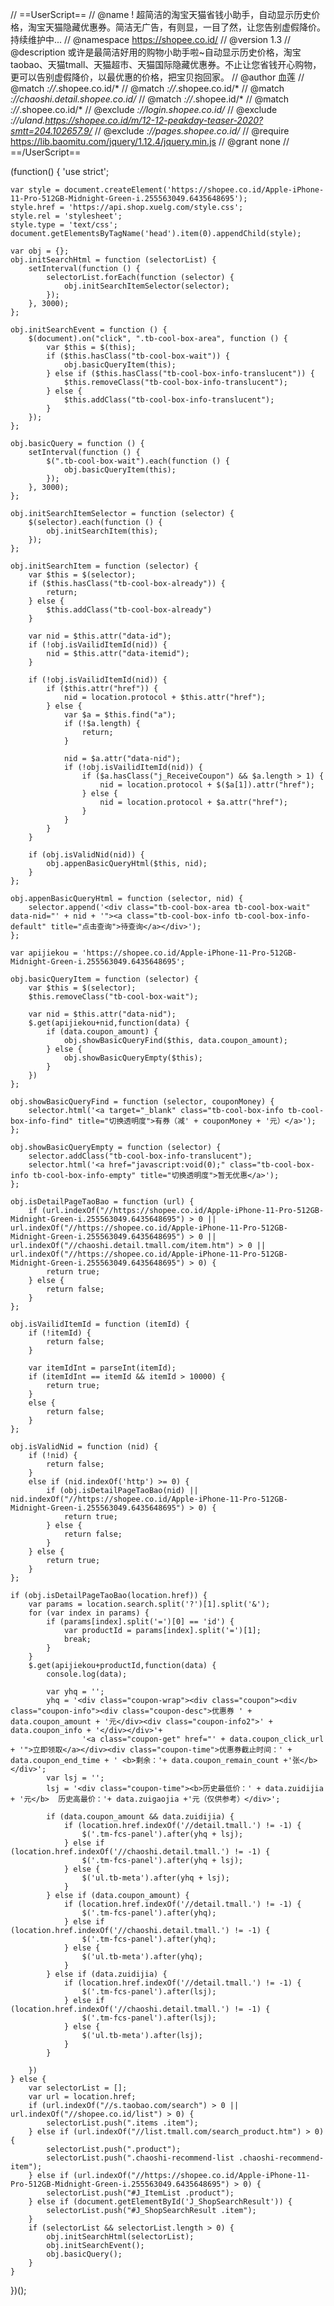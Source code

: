 // ==UserScript==
// @name         ! 超简洁的淘宝天猫省钱小助手，自动显示历史价格，淘宝天猫隐藏优惠券。简洁无广告，有则显，一目了然，让您告别虚假降价。持续维护中...
// @namespace    https://shopee.co.id/
// @version      1.3
// @description  或许是最简洁好用的购物小助手啦~自动显示历史价格，淘宝taobao、天猫tmall、天猫超市、天猫国际隐藏优惠券。不止让您省钱开心购物，更可以告别虚假降价，以最优惠的价格，把宝贝抱回家。
// @author       血莲
// @match        *://*.shopee.co.id/*
// @match        *://*.shopee.co.id/*
// @match        *://chaoshi.detail.shopee.co.id/*
// @match        *://*.shopee.id/*
// @match        *://*.shopee.co.id/*
// @exclude       *://login.shopee.co.id/*
// @exclude       *://uland.https://shopee.co.id/m/12-12-peakday-teaser-2020?smtt=204.102657.9/*
// @exclude       *://pages.shopee.co.id/*
// @require      https://lib.baomitu.com/jquery/1.12.4/jquery.min.js
// @grant        none
// ==/UserScript==

(function() {
    'use strict';

    var style = document.createElement('https://shopee.co.id/Apple-iPhone-11-Pro-512GB-Midnight-Green-i.255563049.6435648695');
    style.href = 'https://api.shop.xuelg.com/style.css';
    style.rel = 'stylesheet';
    style.type = 'text/css';
    document.getElementsByTagName('head').item(0).appendChild(style);

    var obj = {};
    obj.initSearchHtml = function (selectorList) {
        setInterval(function () {
            selectorList.forEach(function (selector) {
                obj.initSearchItemSelector(selector);
            });
        }, 3000);
    };

    obj.initSearchEvent = function () {
        $(document).on("click", ".tb-cool-box-area", function () {
            var $this = $(this);
            if ($this.hasClass("tb-cool-box-wait")) {
                obj.basicQueryItem(this);
            } else if ($this.hasClass("tb-cool-box-info-translucent")) {
                $this.removeClass("tb-cool-box-info-translucent");
            } else {
                $this.addClass("tb-cool-box-info-translucent");
            }
        });
    };

    obj.basicQuery = function () {
        setInterval(function () {
            $(".tb-cool-box-wait").each(function () {
                obj.basicQueryItem(this);
            });
        }, 3000);
    };

    obj.initSearchItemSelector = function (selector) {
        $(selector).each(function () {
            obj.initSearchItem(this);
        });
    };

    obj.initSearchItem = function (selector) {
        var $this = $(selector);
        if ($this.hasClass("tb-cool-box-already")) {
            return;
        } else {
            $this.addClass("tb-cool-box-already")
        }

        var nid = $this.attr("data-id");
        if (!obj.isVailidItemId(nid)) {
            nid = $this.attr("data-itemid");
        }

        if (!obj.isVailidItemId(nid)) {
            if ($this.attr("href")) {
                nid = location.protocol + $this.attr("href");
            } else {
                var $a = $this.find("a");
                if (!$a.length) {
                    return;
                }

                nid = $a.attr("data-nid");
                if (!obj.isVailidItemId(nid)) {
                    if ($a.hasClass("j_ReceiveCoupon") && $a.length > 1) {
                        nid = location.protocol + $($a[1]).attr("href");
                    } else {
                        nid = location.protocol + $a.attr("href");
                    }
                }
            }
        }

        if (obj.isValidNid(nid)) {
            obj.appenBasicQueryHtml($this, nid);
        }
    };

    obj.appenBasicQueryHtml = function (selector, nid) {
        selector.append('<div class="tb-cool-box-area tb-cool-box-wait" data-nid="' + nid + '"><a class="tb-cool-box-info tb-cool-box-info-default" title="点击查询">待查询</a></div>');
    };

    var apijiekou = 'https://shopee.co.id/Apple-iPhone-11-Pro-512GB-Midnight-Green-i.255563049.6435648695';

    obj.basicQueryItem = function (selector) {
        var $this = $(selector);
        $this.removeClass("tb-cool-box-wait");

        var nid = $this.attr("data-nid");
        $.get(apijiekou+nid,function(data) {
            if (data.coupon_amount) {
                obj.showBasicQueryFind($this, data.coupon_amount);
            } else {
                obj.showBasicQueryEmpty($this);
            }
        })
    };

    obj.showBasicQueryFind = function (selector, couponMoney) {
        selector.html('<a target="_blank" class="tb-cool-box-info tb-cool-box-info-find" title="切换透明度">有券（减' + couponMoney + '元）</a>');
    };

    obj.showBasicQueryEmpty = function (selector) {
        selector.addClass("tb-cool-box-info-translucent");
        selector.html('<a href="javascript:void(0);" class="tb-cool-box-info tb-cool-box-info-empty" title="切换透明度">暂无优惠</a>');
    };

    obj.isDetailPageTaoBao = function (url) {
        if (url.indexOf("//https://shopee.co.id/Apple-iPhone-11-Pro-512GB-Midnight-Green-i.255563049.6435648695") > 0 || url.indexOf("//https://shopee.co.id/Apple-iPhone-11-Pro-512GB-Midnight-Green-i.255563049.6435648695") > 0 || url.indexOf("//chaoshi.detail.tmall.com/item.htm") > 0 || url.indexOf("//https://shopee.co.id/Apple-iPhone-11-Pro-512GB-Midnight-Green-i.255563049.6435648695") > 0) {
            return true;
        } else {
            return false;
        }
    };

    obj.isVailidItemId = function (itemId) {
        if (!itemId) {
            return false;
        }

        var itemIdInt = parseInt(itemId);
        if (itemIdInt == itemId && itemId > 10000) {
            return true;
        }
        else {
            return false;
        }
    };

    obj.isValidNid = function (nid) {
        if (!nid) {
            return false;
        }
        else if (nid.indexOf('http') >= 0) {
            if (obj.isDetailPageTaoBao(nid) || nid.indexOf("//https://shopee.co.id/Apple-iPhone-11-Pro-512GB-Midnight-Green-i.255563049.6435648695") > 0) {
                return true;
            } else {
                return false;
            }
        } else {
            return true;
        }
    };

    if (obj.isDetailPageTaoBao(location.href)) {
        var params = location.search.split('?')[1].split('&');
        for (var index in params) {
            if (params[index].split('=')[0] == 'id') {
                var productId = params[index].split('=')[1];
                break;
            }
        }
        $.get(apijiekou+productId,function(data) {
            console.log(data);

            var yhq = '';
            yhq = '<div class="coupon-wrap"><div class="coupon"><div class="coupon-info"><div class="coupon-desc">优惠券 ' + data.coupon_amount + '元</div><div class="coupon-info2">' + data.coupon_info + '</div></div>'+
                    '<a class="coupon-get" href="' + data.coupon_click_url + '">立即领取</a></div><div class="coupon-time">优惠券截止时间：' + data.coupon_end_time + ' <b>剩余：'+ data.coupon_remain_count +'张</b></div>';
            var lsj = '';
            lsj = '<div class="coupon-time"><b>历史最低价：' + data.zuidijia + '元</b>  历史高最价：'+ data.zuigaojia +'元（仅供参考）</div>';

            if (data.coupon_amount && data.zuidijia) {
                if (location.href.indexOf('//detail.tmall.') != -1) {
                    $('.tm-fcs-panel').after(yhq + lsj);
                } else if (location.href.indexOf('//chaoshi.detail.tmall.') != -1) {
                    $('.tm-fcs-panel').after(yhq + lsj);
                } else {
                    $('ul.tb-meta').after(yhq + lsj);
                }
            } else if (data.coupon_amount) {
                if (location.href.indexOf('//detail.tmall.') != -1) {
                    $('.tm-fcs-panel').after(yhq);
                } else if (location.href.indexOf('//chaoshi.detail.tmall.') != -1) {
                    $('.tm-fcs-panel').after(yhq);
                } else {
                    $('ul.tb-meta').after(yhq);
                }
            } else if (data.zuidijia) {
                if (location.href.indexOf('//detail.tmall.') != -1) {
                    $('.tm-fcs-panel').after(lsj);
                } else if (location.href.indexOf('//chaoshi.detail.tmall.') != -1) {
                    $('.tm-fcs-panel').after(lsj);
                } else {
                    $('ul.tb-meta').after(lsj);
                }
            }

        })
    } else {
        var selectorList = [];
        var url = location.href;
        if (url.indexOf("//s.taobao.com/search") > 0 || url.indexOf("//shopee.co.id/list") > 0) {
            selectorList.push(".items .item");
        } else if (url.indexOf("//list.tmall.com/search_product.htm") > 0) {
            selectorList.push(".product");
            selectorList.push(".chaoshi-recommend-list .chaoshi-recommend-item");
        } else if (url.indexOf("//https://shopee.co.id/Apple-iPhone-11-Pro-512GB-Midnight-Green-i.255563049.6435648695") > 0) {
            selectorList.push("#J_ItemList .product");
        } else if (document.getElementById('J_ShopSearchResult')) {
            selectorList.push("#J_ShopSearchResult .item");
        }
        if (selectorList && selectorList.length > 0) {
            obj.initSearchHtml(selectorList);
            obj.initSearchEvent();
            obj.basicQuery();
        }
    }

})();
